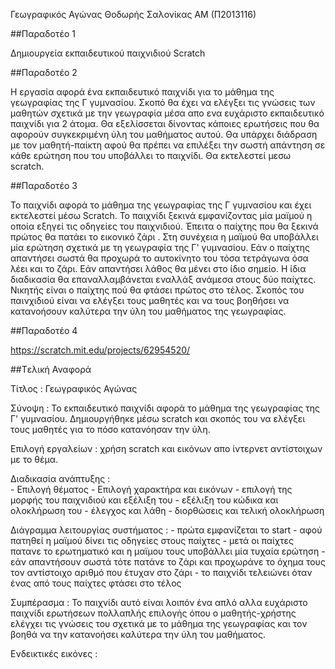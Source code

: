 Γεωγραφικός Αγώνας
Θοδωρής Σαλονίκας
ΑΜ (Π2013116)

##Παραδοτέο 1

Δημιουργεία εκπαιδευτικού παιχνιδιού Scratch

##Παραδοτέο 2

Η εργασία αφορά ένα εκπαιδευτικό παιχνίδι για το μάθημα της γεωγραφίας της Γ γυμνασίου. Σκοπό θα έχει να ελέγξει τις γνώσεις των μαθητών σχετικά με την γεωγραφία μέσα απο ενα ευχάριστο εκπαιδευτικό παιχνίδι για 2 άτομα.  Θα εξελίσσεται δίνοντας κάποιες ερωτήσεις που θα αφορούν συγκεκριμένη ύλη του μαθήματος αυτού. Θα υπάρχει διάδραση με τον μαθητή-παίκτη αφού θα πρέπει να επιλέξει την σωστή απάντηση σε κάθε ερώτηση που του υποβάλλει το παιχνίδι. Θα εκτελεστεί μεσω scratch.

##Παραδοτέο 3

Το παιχνίδι αφορά το μάθημα της γεωγραφίας της Γ γυμνασίου και  έχει εκτελεστεί μέσω Scratch. Το παιχνίδι ξεκινά εμφανίζοντας μία μαϊμού η οποία εξηγεί τις οδηγείες του παιχνιδιού. Έπειτα ο παίχτης που θα ξεκινά πρώτος θα πατάει το εικονικό ζάρι . Στη συνέχεια η μαϊμού θα υποβάλλει μία ερώτηση σχετικά με τη γεωγραφία της Γ' γυμνασίου. Εάν ο παίχτης απαντήσει σωστά θα προχωρά το αυτοκίνητο του τόσα τετράγωνα όσα λέει και το ζάρι. Εάν απαντήσει λάθος θα μένει στο ίδιο σημείο. Η ίδια διαδικασία θα επαναλλαμβάνεται εναλλάξ ανάμεσα στους δύο παίχτες. Νικητής είναι ο παίχτης πού θα φτάσει πρώτος στο τέλος. Σκοπός του παινχιδιού είναι να ελέγξει τους μαθητές και να τους βοηθήσει να κατανοήσουν καλύτερα την ύλη του μαθήματος της γεωγραφίας. 

##Παραδοτέο 4

https://scratch.mit.edu/projects/62954520/

##Tελική Αναφορά

Τίτλος :  Γεωγραφικός Αγώνας

Σύνοψη :  Το εκπαιδευτικό παιχνίδι αφορά το μάθημα της γεωγραφίας  της Γ' γυμνασίου. Δημιουργήθηκε μέσω scratch και σκοπός του να               ελέγξει τους μαθητές για το πόσο κατανόησαν την ύλη.

Επιλογή εργαλείων :   χρήση scratch και εικόνων απο ίντερνετ αντίστοιχων με το θέμα.

Διαδικασία ανάπτυξης :   
                                - Επιλογή θέματος 
                                - Επιλογή χαρακτήρα και εικόνων
                                - επιλογή της μορφής του παιχνιδιού και εξέλιξη του
                                - εξέλιξη του κώδικα και ολοκλήρωση του
                                - έλεγχος και λάθη
                                - διορθώσεις και τελική ολοκλήρωση


Διάγραμμα λειτουργίας συστήματος :    - πρώτα εμφανίζεται το start 
                                      - αφού πατηθεί η μαϊμού δίνει τις οδηγείες στους παίχτες
                                      - μετά οι παίχτες πατανε το ερωτηματικό και η μαϊμου τους υποβάλλει μία τυχαία ερώτηση
                                      - εάν απαντήσουν σωστά τότε πατάνε το ζάρι και προχωράνε το όχημα τους τον αντίστοιχο αριθμό που   έτυχαν στο ζάρι
                                      - το παιχνίδι τελειώνει όταν ένας από τους παίχτες φτάσει στο τέλος
                                      



Συμπέρασμα :   Το παιχνίδι αυτό είναι λοιπόν ένα απλό αλλα ευχάριστο παιχνίδι ερωτήσεων πολλαπλής επιλογής όπου
               ο μαθητής-χρήστης ελέγχει τις γνώσεις του σχετικά με το μάθημα της γεωγραφίας και τον 
               βοηθά να την κατανοήσει καλύτερα την ύλη του μαθήματος.


Ενδεικτικές εικόνες :









